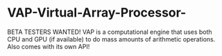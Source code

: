 # VAP-Virtual-Array-Processor-
BETA TESTERS WANTED! VAP is a computational engine that uses both CPU and GPU (if available) to do mass amounts of arithmetic operations. Also comes with its own API!

